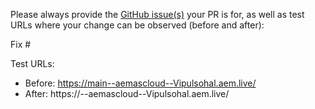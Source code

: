 Please always provide the [GitHub issue(s)](../issues) your PR is for, as well as test URLs where your change can be observed (before and after):

Fix #<gh-issue-id>

Test URLs:
- Before: https://main--aemascloud--Vipulsohal.aem.live/
- After: https://<branch>--aemascloud--Vipulsohal.aem.live/
